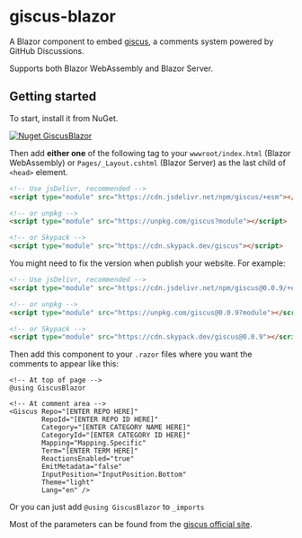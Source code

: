 # giscus-blazor

A Blazor component to embed [giscus](https://giscus.app), a comments system powered by GitHub Discussions.

Supports both Blazor WebAssembly and Blazor Server.

## Getting started

To start, install it from NuGet.

[![Nuget GiscusBlazor](https://img.shields.io/nuget/v/GiscusBlazor.svg)](https://www.nuget.org/packages/GiscusBlazor/)

Then add **either one** of the following tag to your `wwwroot/index.html` (Blazor WebAssembly) or  `Pages/_Layout.cshtml` (Blazor Server) as the last child of `<head>` element.

```html
<!-- Use jsDelivr, recommended -->
<script type="module" src="https://cdn.jsdelivr.net/npm/giscus/+esm"></script>

<!-- or unpkg -->
<script type="module" src="https://unpkg.com/giscus?module"></script>

<!-- or Skypack -->
<script type="module" src="https://cdn.skypack.dev/giscus"></script>
```

You might need to fix the version when publish your website. For example:

```html
<!-- Use jsDelivr, recommended -->
<script type="module" src="https://cdn.jsdelivr.net/npm/giscus@0.0.9/+esm"></script>

<!-- or unpkg -->
<script type="module" src="https://unpkg.com/giscus@0.0.9?module"></script>

<!-- or Skypack -->
<script type="module" src="https://cdn.skypack.dev/giscus@0.0.9"></script>
```

Then add this component to your `.razor` files where you want the comments to appear like this:

```razor
<!-- At top of page -->
@using GiscusBlazor

<!-- At comment area -->
<Giscus Repo="[ENTER REPO HERE]"
        RepoId="[ENTER REPO ID HERE]"
        Category="[ENTER CATEGORY NAME HERE]"
        CategoryId="[ENTER CATEGORY ID HERE]"
        Mapping="Mapping.Specific"
        Term="[ENTER TERM HERE]"
        ReactionsEnabled="true"
        EmitMetadata="false"
        InputPosition="InputPosition.Bottom"
        Theme="light"
        Lang="en" />
```

Or you can just add `@using GiscusBlazor` to `_imports`

Most of the parameters can be found from the [giscus official site](https://giscus.app/).
